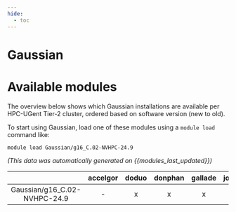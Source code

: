 ```yaml
---
hide:
  - toc
---
```


Gaussian
========

# Available modules


The overview below shows which Gaussian installations are available per HPC-UGent Tier-2 cluster, ordered based on software version (new to old).

To start using Gaussian, load one of these modules using a `module load` command like:

```shell
module load Gaussian/g16_C.02-NVHPC-24.9
```

*(This data was automatically generated on {{modules_last_updated}})*  

| |accelgor|doduo|donphan|gallade|joltik|litleo|shinx|
| :---: | :---: | :---: | :---: | :---: | :---: | :---: | :---: |
|Gaussian/g16_C.02-NVHPC-24.9|-|x|x|x|x|x|x|
